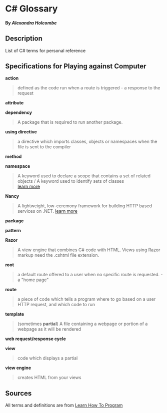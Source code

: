 # C# Glossary

#### By _**Alexandra Holcombe**_

## Description

List of C# terms for personal reference

## Specifications for Playing against Computer

**action**
> defined as the code run when a route is triggered - a response to the request

**attribute**

**dependency**
> A package that is required to run another package.

**using directive**
> a directive which imports classes, objects or namespaces when the file is sent to the compiler

**method**

**namespace**
> A keyword used to declare a scope that contains a set of related objects / A keyword used to identify sets of classes  
[learn more](https://msdn.microsoft.com/en-us/library/z2kcy19k.aspx)

**Nancy**
> A lightweight, low-ceremony framework for building HTTP based services on .NET.
[learn more](https://github.com/NancyFx/Nancy/wiki/Introduction)

**package**

**pattern**

**Razor**
> A view engine that combines C# code with HTML.  Views using Razor markup need the .cshtml file extension.

**root**
> a default route offered to a user when no specific route is requested. -a "home page"

**route**
> a piece of code which tells a program where to go based on a user HTTP request, and which code to run

**template**
> (sometimes **partial**)
A file containing a webpage or portion of a webpage as it will be rendered

**web request/response cycle**

**view**
> code which displays a partial

**view engine**
> creates HTML from your views

## Sources

All terms and definitions are from [Learn How To Program](https://www.learnhowtoprogram.com/)
